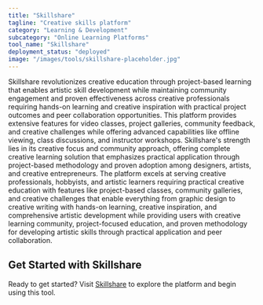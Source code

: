 ```yaml
---
title: "Skillshare"
tagline: "Creative skills platform"
category: "Learning & Development"
subcategory: "Online Learning Platforms"
tool_name: "Skillshare"
deployment_status: "deployed"
image: "/images/tools/skillshare-placeholder.jpg"
---
```

Skillshare revolutionizes creative education through project-based learning that enables artistic skill development while maintaining community engagement and proven effectiveness across creative professionals requiring hands-on learning and creative inspiration with practical project outcomes and peer collaboration opportunities. This platform provides extensive features for video classes, project galleries, community feedback, and creative challenges while offering advanced capabilities like offline viewing, class discussions, and instructor workshops. Skillshare's strength lies in its creative focus and community approach, offering complete creative learning solution that emphasizes practical application through project-based methodology and proven adoption among designers, artists, and creative entrepreneurs. The platform excels at serving creative professionals, hobbyists, and artistic learners requiring practical creative education with features like project-based classes, community galleries, and creative challenges that enable everything from graphic design to creative writing with hands-on learning, creative inspiration, and comprehensive artistic development while providing users with creative learning community, project-focused education, and proven methodology for developing artistic skills through practical application and peer collaboration.
## Get Started with Skillshare

Ready to get started? Visit [Skillshare](https://skillshare.com) to explore the platform and begin using this tool.
